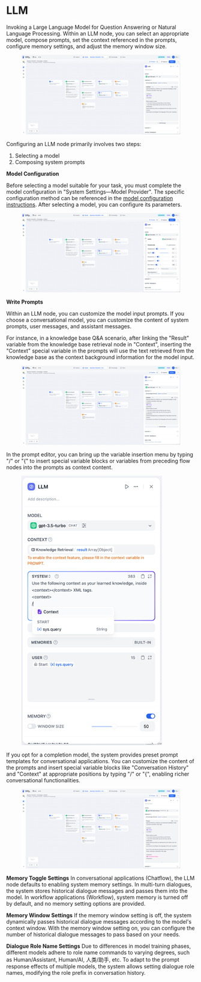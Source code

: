 # LLM

Invoking a Large Language Model for Question Answering or Natural Language Processing. Within an LLM node, you can select an appropriate model, compose prompts, set the context referenced in the prompts, configure memory settings, and adjust the memory window size.

<figure><img src="../../../.gitbook/assets/image (9) (1).png" alt=""><figcaption></figcaption></figure>

Configuring an LLM node primarily involves two steps:

1. Selecting a model
2. Composing system prompts

**Model Configuration**&#x20;

Before selecting a model suitable for your task, you must complete the model configuration in "System Settings—Model Provider". The specific configuration method can be referenced in the [model configuration instructions](https://docs.dify.ai/v/zh-hans/guides/model-configuration). After selecting a model, you can configure its parameters.

<figure><img src="../../../.gitbook/assets/image (10) (1).png" alt=""><figcaption></figcaption></figure>

**Write Prompts**

Within an LLM node, you can customize the model input prompts. If you choose a conversational model, you can customize the content of system prompts, user messages, and assistant messages.&#x20;

For instance, in a knowledge base Q\&A scenario, after linking the "Result" variable from the knowledge base retrieval node in "Context", inserting the "Context" special variable in the prompts will use the text retrieved from the knowledge base as the context background information for the model input.

<figure><img src="../../../.gitbook/assets/image (12) (1).png" alt=""><figcaption></figcaption></figure>

In the prompt editor, you can bring up the variable insertion menu by typing "/" or "{" to insert special variable blocks or variables from preceding flow nodes into the prompts as context content.

<figure><img src="../../../.gitbook/assets/image (13) (1).png" alt="" width="375"><figcaption></figcaption></figure>

If you opt for a completion model, the system provides preset prompt templates for conversational applications. You can customize the content of the prompts and insert special variable blocks like "Conversation History" and "Context" at appropriate positions by typing "/" or "{", enabling richer conversational functionalities.

<figure><img src="../../../.gitbook/assets/image (14) (1).png" alt=""><figcaption></figcaption></figure>

**Memory Toggle Settings** In conversational applications (Chatflow), the LLM node defaults to enabling system memory settings. In multi-turn dialogues, the system stores historical dialogue messages and passes them into the model. In workflow applications (Workflow), system memory is turned off by default, and no memory setting options are provided.

**Memory Window Settings** If the memory window setting is off, the system dynamically passes historical dialogue messages according to the model's context window. With the memory window setting on, you can configure the number of historical dialogue messages to pass based on your needs.

**Dialogue Role Name Settings** Due to differences in model training phases, different models adhere to role name commands to varying degrees, such as Human/Assistant, Human/AI, 人类/助手, etc. To adapt to the prompt response effects of multiple models, the system allows setting dialogue role names, modifying the role prefix in conversation history.
